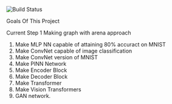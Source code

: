 ![Build Status](https://github.com/RPP1011/neuralnetworkfromscratch/actions/workflows/rust.yml/badge.svg)


Goals Of This Project

Current Step 1
Making graph with arena approach

1. Make MLP NN capable of attaining 80% accuract on MNIST 
2. Make ConvNet capable of image classification
3. Make ConvNet version of MNIST
4. Make PINN Network
5. Make Encoder Block
6. Make Decoder Block
7. Make Transformer
8. Make Vision Transformers
9. GAN network.
